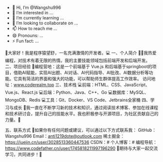 - 👋 Hi, I’m @Wangshu996
- 👀 I’m interested in ...
- 🌱 I’m currently learning ...
- 💞️ I’m looking to collaborate on ...
- 📫 How to reach me ...
- 😄 Pronouns: ...
- ⚡ Fun fact: ...

<!---
Wangshu996/Wangshu996 is a ✨ special ✨ repository because its `README.md` (this file) appears on your GitHub profile.
You can click the Preview link to take a look at your changes.
--->
👋大家好！我是程序猿望舒，一名充满激情的开发者。💻
一、个人简介
👩‍💻我热爱编程，对技术有着无限的热情。我的主要技能领域包括前端开发和后端开发。
二、项目经验
🎯编程营地：这是一个前端基于 Vue.js 和后端基于springboot的项目，借助AI赋能，实现AI出题、AI对话、AI代码指导、AI批改、AI数据分析等功能。它具有简洁的界面和强大的功能，可以帮助师生群体提高工作效率。
访问地址：www.coderealm.top
三、技术栈
💻前端：HTML、CSS、JavaScript、Vue.js、React.js
💻后端：Python、Java、C++、Go
💻数据库：MySQL、MongoDB、Redis
💻工具：Git、Docker、VS Code、Jetbrains全家桶
四、学习与成长
📖我一直在不断学习新的技术和知识，通过阅读技术博客、参加在线课程和技术研讨会，提升自己的技能水平。我也积极参与开源项目，为社区贡献自己的力量。💪

五、联系方式
📧如果你有任何问题或建议，可以通过以下方式联系我：
GitHub：Wangshu996
Email：anti1219dote@outlook.com
稀土掘金：https://juejin.cn/user/3028513360447536
CSDN：#
个人博客：#
编程导航：https://www.codefather.cn/user/1745818211997196290
🙌期待与大家一起交流学习，共同进步！🎉
